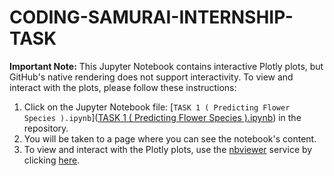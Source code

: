 # CODING-SAMURAI-INTERNSHIP-TASK
**Important Note:** This Jupyter Notebook contains interactive Plotly plots, but GitHub's native rendering does not support interactivity. To view and interact with the plots, please follow these instructions:

1. Click on the Jupyter Notebook file: [`TASK 1 ( Predicting Flower Species ).ipynb`]([TASK 1 ( Predicting Flower Species ).ipynb](https://github.com/MohidAbdulRehman/CODING-SAMURAI-INTERNSHIP-TASK/blob/b7d431b15ff181275e52db49e4ffa6808a1199ad/TASK%201%20(%20Predicting%20Flower%20Species%20).ipynb)) in the repository.
2. You will be taken to a page where you can see the notebook's content.
3. To view and interact with the Plotly plots, use the [nbviewer](https://nbviewer.jupyter.org/) service by clicking [here](https://nbviewer.jupyter.org/github/yourusername/CODING-SAMURAI-INTERNSHIP-TASK/blob/main/iris_data_prediction.ipynb).
